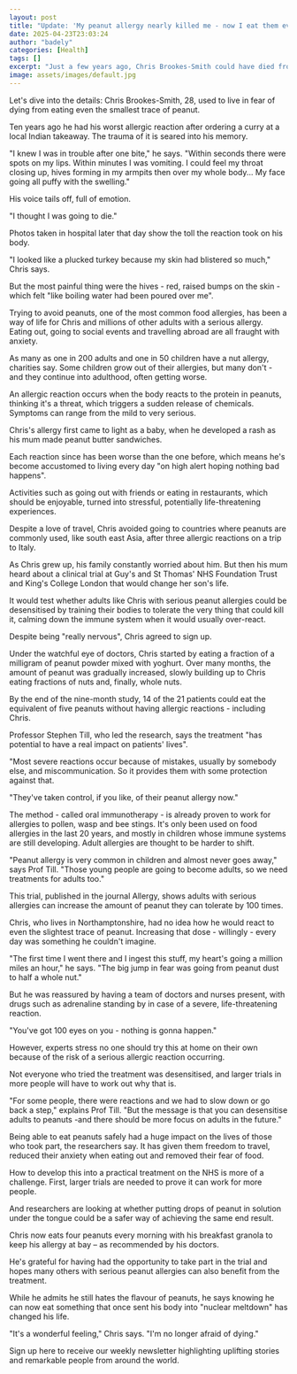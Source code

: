 ```yaml
---
layout: post
title: "Update: 'My peanut allergy nearly killed me - now I eat them every day for breakfast'"
date: 2025-04-23T23:03:24
author: "badely"
categories: [Health]
tags: []
excerpt: "Just a few years ago, Chris Brookes-Smith could have died from eating peanuts - but taking part in a clinical trial has changed his life."
image: assets/images/default.jpg
---
```


Let's dive into the details: Chris Brookes-Smith, 28, used to live in fear of dying from eating even the smallest trace of peanut.

Ten years ago he had his worst allergic reaction after ordering a curry at a local Indian takeaway. The trauma of it is seared into his memory.

"I knew I was in trouble after one bite," he says. "Within seconds there were spots on my lips. Within minutes I was vomiting. I could feel my throat closing up, hives forming in my armpits then over my whole body... My face going all puffy with the swelling."

His voice tails off, full of emotion. 

"I thought I was going to die."

Photos taken in hospital later that day show the toll the reaction took on his body. 

"I looked like a plucked turkey because my skin had blistered so much," Chris says.

But the most painful thing were the hives - red, raised bumps on the skin - which felt "like boiling water had been poured over me".

Trying to avoid peanuts, one of the most common food allergies, has been a way of life for Chris and millions of other adults with a serious allergy. Eating out, going to social events and travelling abroad are all fraught with anxiety. 

As many as one in 200 adults and one in 50 children have a nut allergy, charities say. Some children grow out of their allergies, but many don't - and they continue into adulthood, often getting worse.

An allergic reaction occurs when the body reacts to the protein in peanuts, thinking it's a threat, which triggers a sudden release of chemicals. Symptoms can range from the mild to very serious.

Chris's allergy first came to light as a baby, when he developed a rash as his mum made peanut butter sandwiches. 

Each reaction since has been worse than the one before, which means he's become accustomed to living every day "on high alert hoping nothing bad happens". 

Activities such as going out with friends or eating in restaurants, which should be enjoyable, turned into stressful, potentially life-threatening experiences.

Despite a love of travel, Chris avoided going to countries where peanuts are commonly used, like south east Asia, after three allergic reactions on a trip to Italy.

As Chris grew up, his family constantly worried about him. But then his mum heard about a clinical trial at Guy's and St Thomas' NHS Foundation Trust and King's College London that would change her son's life.

It would test whether adults like Chris with serious peanut allergies could be desensitised by training their bodies to tolerate the very thing that could kill it, calming down the immune system when it would usually over-react.

Despite being "really nervous", Chris agreed to sign up.

Under the watchful eye of doctors, Chris started by eating a fraction of a milligram of peanut powder mixed with yoghurt. Over many months, the amount of peanut was gradually increased, slowly building up to Chris eating fractions of nuts and, finally, whole nuts.

By the end of the nine-month study, 14 of the 21 patients could eat the equivalent of five peanuts without having allergic reactions - including Chris.

Professor Stephen Till, who led the research, says the treatment "has potential to have a real impact on patients' lives".

"Most severe reactions occur because of mistakes, usually by somebody else, and miscommunication. So it provides them with some protection against that.

"They've taken control, if you like, of their peanut allergy now."

The method - called oral immunotherapy - is already proven to work for allergies to pollen, wasp and bee stings. It's only been used on food allergies in the last 20 years, and mostly in children whose immune systems are still developing. Adult allergies are thought to be harder to shift.

"Peanut allergy is very common in children and almost never goes away," says Prof Till. "Those young people are going to become adults, so we need treatments for adults too." 

This trial, published in the journal Allergy, shows adults with serious allergies can increase the amount of peanut they can tolerate by 100 times.

Chris, who lives in Northamptonshire, had no idea how he would react to even the slightest trace of peanut. Increasing that dose - willingly - every day was something he couldn't imagine.

"The first time I went there and I ingest this stuff, my heart's going a million miles an hour," he says. "The big jump in fear was going from peanut dust to half a whole nut." 

But he was reassured by having a team of doctors and nurses present, with drugs such as adrenaline standing by in case of a severe, life-threatening reaction.

"You've got 100 eyes on you - nothing is gonna happen."

However, experts stress no one should try this at home on their own because of the risk of a serious allergic reaction occurring.

Not everyone who tried the treatment was desensitised, and larger trials in more people will have to work out why that is.

"For some people, there were reactions and we had to slow down or go back a step," explains Prof Till. "But the message is that you can desensitise adults to peanuts -and there should be more focus on adults in the future."

Being able to eat peanuts safely had a huge impact on the lives of those who took part, the researchers say. It has given them freedom to travel, reduced their anxiety when eating out and removed their fear of food.

How to develop this into a practical treatment on the NHS is more of a challenge. First, larger trials are needed to prove it can work for more people.

And researchers are looking at whether putting drops of peanut in solution under the tongue could be a safer way of achieving the same end result.

Chris now eats four peanuts every morning with his breakfast granola to keep his allergy at bay – as recommended by his doctors.

He's grateful for having had the opportunity to take part in the trial and hopes many others with serious peanut allergies can also benefit from the treatment.

While he admits he still hates the flavour of peanuts, he says knowing he can now eat something that once sent his body into "nuclear meltdown" has changed his life.

"It's a wonderful feeling," Chris says. "I'm no longer afraid of dying."

Sign up here to receive our weekly newsletter highlighting uplifting stories and remarkable people from around the world.

